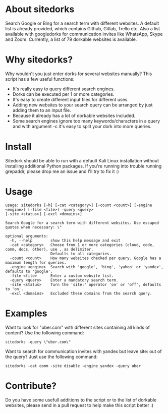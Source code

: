 # About sitedorks
Search Google or Bing for a search term with different websites. A default list is already provided, which contains Github, Gitlab, Trello etc. Also a list available with googledorks for communication invites like WhatsApp, Skype and Zoom. Currently, a list of 79 dorkable websites is available.

# Why sitedorks?
Why wouldn't you just enter dorks for several websites manually? This script has a few useful functions:
* It's really easy to query different search engines.
* Dorks can be executed per 1 or more categories.
* It's easy to create different input files for different uses.
* Adding new websites to your search query can be arranged by just adding them to an input file.
* Because it already has a lot of dorkable websites included.
* Some search engines ignore too many keywords/characters in a query and with argument -c it's easy to split your dork into more queries.

# Install
Sitedork should be able to run with a default Kali Linux installation without installing additional Python packages. If you're running into trouble running grepaddr, please drop me an issue and I'll try to fix it :)

# Usage
```
usage: sitedorks [-h] [-cat <category>] [-count <count>] [-engine <engine>] [-file <file>] -query <query> 
[-site <status>] [-excl <domains>]

Search Google for a search term with different websites. Use escaped quotes when necessary: \"

optional arguments:
  -h, --help        show this help message and exit
  -cat <category>   Choose from 1 or more categories (cloud, code, comm, docs, other), use , as delimiter.
                    Defaults to all categories.
  -count <count>    How many websites checked per query. Google has a maximum length for queries.
  -engine <engine>  Search with 'google', 'bing', 'yahoo' or 'yandex', defaults to 'google'.
  -file <file>      Enter a custom website list.
  -query <query>    Enter a mandatory search term.
  -site <status>    Turn the 'site:' operator 'on' or 'off', defaults to 'on'.
  -excl <domains>   Excluded these domains from the search query.
```
# Examples
Want to look for "uber.com" with different sites containing all kinds of content? Use the following command:
```
sitedorks -query \"uber.com\"
```
Want to search for communication invites with yandex but leave site: out of the query? Just use the following command:
```
sitedorks -cat comm -site disable -engine yandex -query uber
```
# Contribute?
Do you have some usefull additions to the script or to the list of dorkable websites, please send in a pull request to help make this script better :)
